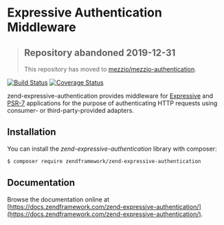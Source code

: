 # Expressive Authentication Middleware

> ## Repository abandoned 2019-12-31
>
> This repository has moved to [mezzio/mezzio-authentication](https://github.com/mezzio/mezzio-authentication).

[![Build Status](https://secure.travis-ci.org/zendframework/zend-expressive-authentication.svg?branch=master)](https://secure.travis-ci.org/zendframework/zend-expressive-authentication)
[![Coverage Status](https://coveralls.io/repos/github/zendframework/zend-expressive-authentication/badge.svg?branch=master)](https://coveralls.io/github/zendframework/zend-expressive-authentication?branch=master)

zend-expressive-authentication provides middleware for [Expressive](https://docs.zendframework.com/zend-expressive/)
and [PSR-7](http://www.php-fig.org/psr/psr-7/) applications for the purpose of
authenticating HTTP requests using consumer- or third-party-provided adapters.

## Installation

You can install the *zend-expressive-authentication* library with composer:

```bash
$ composer require zendframework/zend-expressive-authentication
```

## Documentation

Browse the documentation online at [https://docs.zendframework.com/zend-expressive-authentication/](https://docs.zendframework.com/zend-expressive-authentication/).
